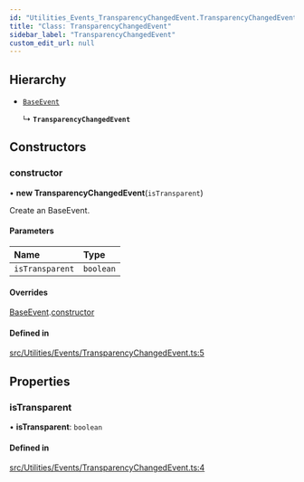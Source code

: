 ```yaml
---
id: "Utilities_Events_TransparencyChangedEvent.TransparencyChangedEvent"
title: "Class: TransparencyChangedEvent"
sidebar_label: "TransparencyChangedEvent"
custom_edit_url: null
---
```




## Hierarchy

- [`BaseEvent`](../Utilities_BaseEvent.BaseEvent)

  ↳ **`TransparencyChangedEvent`**

## Constructors

### constructor

• **new TransparencyChangedEvent**(`isTransparent`)

Create an BaseEvent.

#### Parameters

| Name | Type |
| :------ | :------ |
| `isTransparent` | `boolean` |

#### Overrides

[BaseEvent](../Utilities_BaseEvent.BaseEvent).[constructor](../Utilities_BaseEvent.BaseEvent#constructor)

#### Defined in

[src/Utilities/Events/TransparencyChangedEvent.ts:5](https://github.com/ZeaInc/zea-engine/blob/1fac85723/src/Utilities/Events/TransparencyChangedEvent.ts#L5)

## Properties

### isTransparent

• **isTransparent**: `boolean`

#### Defined in

[src/Utilities/Events/TransparencyChangedEvent.ts:4](https://github.com/ZeaInc/zea-engine/blob/1fac85723/src/Utilities/Events/TransparencyChangedEvent.ts#L4)

